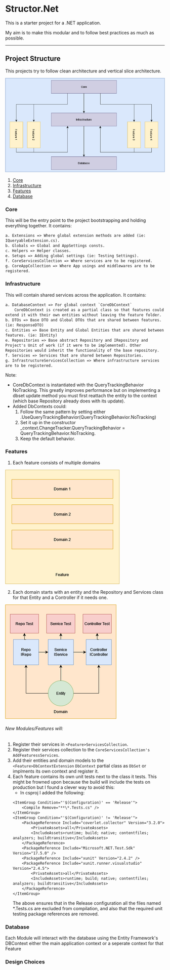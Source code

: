 # Structor.Net

This is a starter project for a .NET application. 

My aim is to make this modular and to follow best practices as much as possible. 

---

## Project Structure 
This projects try to follow  clean architecture and vertical slice architecture. 

![ProjectStructure](ProjectStructure.png)

1. [Core](#core)
2. [Infrastructure](#infrastructure)
3. [Features](#features)
4. [Database](#database)

###  Core
This will be the entry point to the project bootstrapping and holding everything together. 
It contains: 

    a. Extensions => Where global extension methods are added (ie: IQueryableExtension.cs).
    b. Globals => Global and AppSettings consts.
    c. Helpers => Helper classes. 
    e. Setups => Adding global settings (ie: Testing Settings).
    f. CoreServicesCollection => Where services are to be registered.  
    g. CoreAppCollection => Where App usings and middlewares are to be registered.


### Infrastructure
This will contain shared services across the application.
It contains: 

    a. DatabaseContext => For global context `CoreDbContext` 
        CoreDbContext is created as a partial class so that features could extend it with their own entities without leaving the feature folder.
    b. DTOs => Base DTO and Global DTOs that are shared between features. (ie: ResponseDTO)
    c. Entities => Base Entity and Global Entities that are shared between features. (ie: IEntity)
    e. Repositories => Base abstract Repository and IRepository and Project's Unit of work (if it were to be implemented). Other Repositories would inherit the functionality of the base repository.
    f. Services => Services that are shared between Repositories.
    g. InfrastructureServicesCollection => Where infrastructure services are to be registered.  


Note: 
* CoreDbContext is instantiated with the QueryTrackingBehavior NoTracking. 
This greatly improves performance but on implementing a dbset update method you must first reattach the entity to the context (which base Repository already does with its update).
* Added DbContexts could: 
    1. Follow the same pattern by setting either .UseQueryTrackingBehavior(QueryTrackingBehavior.NoTracking)
    2. Set it up in the constructor _context.ChangeTracker.QueryTrackingBehavior = QueryTrackingBehavior.NoTracking.
    3. Keep the default behavior. 

### Features 
1. Each feature consists of multiple domains 

![Feature](Feature.png)

2. Each domain starts with an entity and the Repository and Services class for that Entity and a Controller if it needs one.

![Domain](Domain.png)

###### New Modules/Features will: 
1. Register their services in `<Feature>ServicesCollection`.
2. Register their services collection to the `CoreServicesCollection's AddFeaturessServices`.
3. Add their entities and domain models to the `<Feature>DbContextExtension` `DbContext` partial class as `DbSet` or implments its own context and register it. 
3. Each feature contains its own unit tests next to the class it tests. This might be frowned upon because the build will include the tests on production but I found a clever way to avoid this: 
    - In csproj I added the following: 
	```
	<ItemGroup Condition="'$(Configuration)' == 'Release'">
		<Compile Remove="**\*.Tests.cs" />
	</ItemGroup>
	<ItemGroup Condition="'$(Configuration)' != 'Release'">
		<PackageReference Include="coverlet.collector" Version="3.2.0">
			<PrivateAssets>all</PrivateAssets>
			<IncludeAssets>runtime; build; native; contentfiles; analyzers; buildtransitive</IncludeAssets>
		</PackageReference>
		<PackageReference Include="Microsoft.NET.Test.Sdk" Version="17.5.0" />
		<PackageReference Include="xunit" Version="2.4.2" />
		<PackageReference Include="xunit.runner.visualstudio" Version="2.4.5">
			<PrivateAssets>all</PrivateAssets>
			<IncludeAssets>runtime; build; native; contentfiles; analyzers; buildtransitive</IncludeAssets>
		</PackageReference>
	</ItemGroup>
	```
	The above ensures that in the Release configuration all the files named *.Tests.cs are excluded from compilation, and also that the required unit testing package references are removed.

### Database
Each Module will interact with the database using the Entity Framework's DBContext either the main application context or a seperate context for that Feature


### Design Choices
